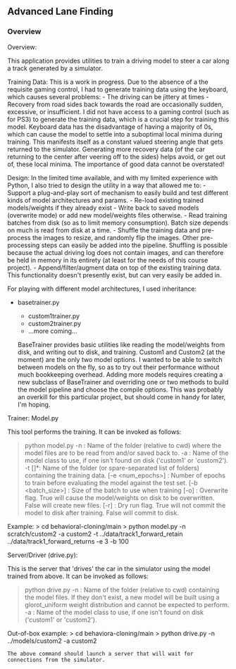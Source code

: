 
## Advanced Lane Finding

### Overview

Overview:


This application provides utilities to train a driving model to steer a car along a track generated by a simulator.

Training Data:
This is a work in progress. Due to the absence of a the requisite gaming control, I had to generate training data
using the keyboard, which causes several problems:
	- The driving can be jittery at times
	- Recovery from road sides back towards the road are occasionally sudden, excessive, or insufficient.
I did not have access to a gaming control (such as for PS3) to generate the training data, which is a crucial step
for training this model. Keyboard data has the disadvantage of having a majority of 0s, which can cause the model
to settle into a suboptimal local minima during training. This manifests itself as a constant valued steering angle
that gets returned to the simulator. Generating more recovery data (of the car returning to the center after veering
off to the sides) helps avoid, or get out of, these local minima. The importance of good data cannot be overstated!

Design:
In the limited time available, and with my limited experience with Python, I also tried to design the utility in
a way that allowed me to:
	- Support a plug-and-play sort of mechanism to easily build and test different kinds of model architectures and params.
	- Re-load existing trained models/weights if they already exist
	- Write back to saved models (overwrite mode) or add new model/weights files otherwise.
	- Read training batches from disk (so as to limit memory consumption). Batch size depends on much is read from disk at 
		a time.
	- Shuffle the training data and pre-process the images to resize, and randomly flip the images. Other pre-processing
		steps can easily be added into the pipeline. Shuffling is possible because the actual driving log does not contain
		images, and can therefore be held in memory in its entirety (at least for the needs of this course project).
	- Append/filter/augment data on top of the existing training data. This functionality doesn't presently exist, but can
		very easily be added in.

For playing with different model architectures, I used inheritance:
- basetrainer.py
	- custom1trainer.py
	- custom2trainer.py
	- ...more coming...
	
	BaseTrainer provides basic utilities like reading the model/weights from disk, and writing out to disk, and training.
	Custom1 and Custom2 (at the moment) are the only two model options. I wanted to be able to switch between models
	on the fly, so as to try out their performance without much bookkeeping overhead. Adding more models requires creating a
	new subclass of BaseTrainer and overriding one or two methods to build the model pipeline and choose the compile options.
	This was probably an overkill for this particular project, but should come in handy for later, I'm hoping.

Trainer: Model.py

This tool performs the training. It can be invoked as follows:
> python model.py 
	-n <model-folder>						: Name of the folder (relative to cwd) where the model files are to be read from and/or saved back to.
	-a <architecture> 						: Name of the model class to use, if one isn't found on disk ('custom1' or 'custom2').
	-t <training-folder>[<training-folder>]*: Name of the folder (or spare-separated list of folders) containing the training data.
	[-e <num_epochs>] 						: Number of epochs to train before evaluating the model against the test set.
	[-b <batch_size>] 						: Size of the batch to use when training
	[-o]									: Overwrite flag. True will cause the model/weights on disk to be overwritten. False will create new files.
	[-r]									: Dry run flag. True will not commit the model to disk after training. False will commit to disk.

Example:
	> cd behavioral-cloning/main
	> python model.py -n scratch/custom2 -a custom2 -t ../data/track1_forward_retain ../data/track1_forward_returns -e 3 -b 100


Server/Driver (drive.py):

This is the server that 'drives' the car in the simulator using the model trained from above. It can be invoked as follows:
> python drive.py
	-n <model-folder>						: Name of the folder (relative to cwd) containing the model files. If they don't exist, a new model 
												will be built using a glorot_uniform weight distribution and cannot be expected to perform.
	-a <architecture>						: Name of the model class to use, if one isn't found on disk ('custom1' or 'custom2').

Out-of-box example:
	> cd behaviora-cloning/main
	> python drive.py -n ../models/custom2 -a custom2
	
	The above command should launch a server that will wait for connections from the simulator.
